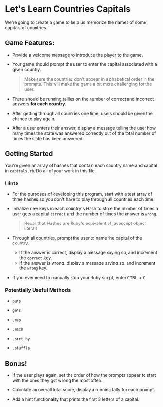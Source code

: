 # Let's Learn Countries Capitals

We're going to create a game to help us memorize the names of some capitals of countries.

## Game Features:

- Provide a welcome message to introduce the player to the game.

- Your game should prompt the user to enter the capital associated with a given country.
  > Make sure the countries don't appear in alphabetical order in the prompts. This will make the game a bit more challenging for the user.

- There should be running tallies on the number of correct and incorrect answers **for each country**.

- After getting through all countries one time, users should be given the chance to play again.

- After a user enters their answer, display a message telling the user how many times the state was answered correctly out of the total number of times the state has been answered.


## Getting Started

You're given an array of hashes that contain each country name and capital in `capitals.rb`. Do all of your work in this file.

### Hints

- For the purposes of developing this program, start with a test array of three hashes so you don't have to play through all countries each time.

- Initialize new keys in each country's Hash to store the number of times a user gets a capital `correct` and the number of times the answer is `wrong`.
  > Recall that Hashes are Ruby's equivalent of javascript object literals

- Through all countries, prompt the user to name the capital of the country.

  - If the answer is correct, display a message saying so, and increment the `correct` key.
  - If the answer is wrong, display a message saying so, and increment the `wrong` key.
  
- If you ever need to manually stop your Ruby script, enter <kbd>CTRL</kbd> + <kbd>C</kbd>

### Potentially Useful Methods

- `puts`

- `gets`

- `.map`

- `.each`

- `.sort_by`

- `.shuffle`

## Bonus!

- If the user plays again, set the order of how the prompts appear to start with the ones they got wrong the most often.

- Calculate an overall total score, display a running tally for each prompt.

- Add a hint functionality that prints the first 3 letters of a capital.

